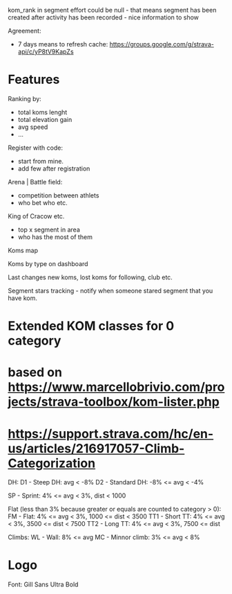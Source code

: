 kom_rank in segment effort could be null - that means segment has been created after activity has been recorded - nice information to show

Agreement:
- 7 days means to refresh cache: https://groups.google.com/g/strava-api/c/yP8tV9KapZs

# Features

Ranking by:
- total koms lenght
- total elevation gain
- avg speed
- ...

Register with code:
- start from mine.
- add few after registration

Arena | Battle field:
- competition between athlets
- who bet who etc.

King of Cracow etc.
- top x segment in area
- who has the most of them

Koms map

Koms by type on dashboard

Last changes new koms, lost koms for following, club etc.

Segment stars tracking - notify when someone stared segment that you have kom.

# Extended KOM classes for 0 category 
# based on https://www.marcellobrivio.com/projects/strava-toolbox/kom-lister.php
# https://support.strava.com/hc/en-us/articles/216917057-Climb-Categorization

DH:
D1 - Steep DH: avg < -8%
D2 - Standard DH: -8% <= avg < -4%

SP - Sprint: 4% <= avg < 3%, dist < 1000

Flat (less than 3% because greater or equals are counted to category > 0):
FM - Flat: 4% <= avg < 3%, 1000 <= dist < 3500
TT1 - Short TT: 4% <= avg < 3%, 3500 <= dist < 7500
TT2 - Long TT: 4% <= avg < 3%, 7500 <= dist

Climbs:
WL - Wall: 8% <= avg
MC - Minnor climb: 3% <= avg < 8%

# Logo

Font: Gill Sans Ultra Bold